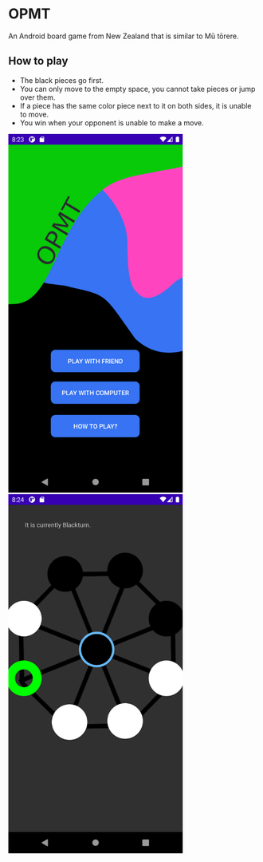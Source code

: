 # OPMT
An Android board game from New Zealand that is similar to Mū tōrere.

## How to play
  * The black pieces go first.
  * You can only move to the empty space, you cannot take pieces or jump over them.
  * If a piece has the same color piece next to it on both sides, it is unable to move.
  * You win when your opponent is unable to make a move. 
<img src="optmScreenshots/mainMenu.png" width="350px" alt="OPTM Main Menu">
<img src="optmScreenshots/game.png" width="350px" alt="OPTM Game">
